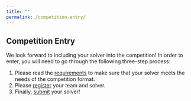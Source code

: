 ```yaml
---
title: ""
permalink: /competition-entry/
---
```


## Competition Entry
We look forward to including your solver into the competition!
In order to enter, you will need to go through the following three-step process:
1. Please read the [requirements](./requirements.md) to make sure that your solver meets the needs of the competition format.
2. Please [register](./registration.md) your team and solver.
3. Finally, [submit](./solver-submission.md) your solver!